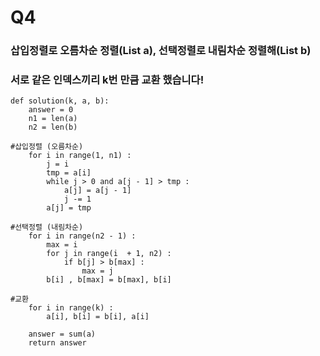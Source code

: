 
# Q4

### 삽입정렬로 오름차순 정렬(List a), 선택정렬로 내림차순 정렬해(List b) 
### 서로 같은 인덱스끼리 k번 만큼 교환 했습니다!


```
def solution(k, a, b):
    answer = 0
    n1 = len(a)
    n2 = len(b)

#삽입정렬 (오름차순)
    for i in range(1, n1) :
        j = i
        tmp = a[i]
        while j > 0 and a[j - 1] > tmp :
            a[j] = a[j - 1]
            j -= 1
        a[j] = tmp 

#선택정렬 (내림차순)
    for i in range(n2 - 1) :
        max = i
        for j in range(i  + 1, n2) :
            if b[j] > b[max] :
                max = j
        b[i] , b[max] = b[max], b[i]

#교환
    for i in range(k) :
        a[i], b[i] = b[i], a[i]
    
    answer = sum(a)
    return answer

```